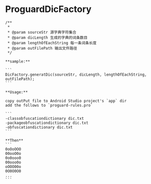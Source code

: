 # ProguardDicFactory


	/**
	 * 
	 * @param sourceStr 源字典字符集合
	 * @param dicLength 生成的字典的词条数目
	 * @param lengthOfEachString 每一条词条长度
	 * @param outFilePath 输出文件路径
	 */
	
	**sample:**
	
	```
	DicFactory.generatDic(sourceStr, dicLength, lengthOfEachString, outFilePath);
	```
	
	**Usage:**
	
	copy outPut file to Android Studio project's `app` dir  
	add the follows to `proguard-rules.pro`
	
	```
	-classobfuscationdictionary dic.txt
	-packageobfuscationdictionary dic.txt
	-obfuscationdictionary dic.txt
	```
	
	**Then**
	```
	0oOoOOO
	00ooO0o
	0o0ooo0
	00ooo0o
	oOOO00o
	0O0O0O0
	...
	```
